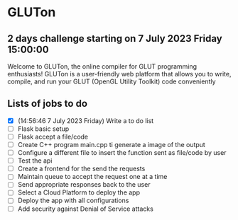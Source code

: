 # GLUTon
## 2 days challenge starting on 7 July 2023 Friday 15:00:00
Welcome to GLUTon, the online compiler for GLUT programming enthusiasts! GLUTon is a user-friendly web platform that allows you to write, compile, and run your GLUT (OpenGL Utility Toolkit) code conveniently

## Lists of jobs to do
- [x] (14:56:46 7 July 2023 Friday) Write a to do list
- [ ] Flask basic setup
- [ ] Flask accept a file/code
- [ ] Create C++ program main.cpp ti generate a image of the output
- [ ] Configure a different file to insert the function sent as file/code by user
- [ ] Test the api
- [ ] Create a frontend for the send the requests
- [ ] Maintain queue to accept the request one at a time
- [ ] Send appropriate responses back to the user
- [ ] Select a Cloud Platform to deploy the app
- [ ] Deploy the app with all configurations
- [ ] Add security against Denial of Service attacks